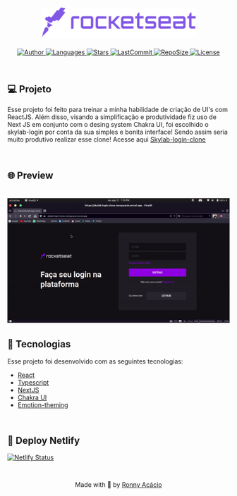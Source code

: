 <h1 align="center">
  <img alt="Rocketseat" title="#delicinha" src="./.github/rocketseat.svg" width="350px" />
</h1>

<p align="center">
  <a href="https://github.com/ronnyacacio">
    <img alt="Author" src="https://img.shields.io/badge/author-ronnyacacio-8257e5?style=flat-square">
  </a>

  <a href="#">
    <img alt="Languages" src="https://img.shields.io/github/languages/count/ronnyacacio/skylab-login-clone?color=8257e5&style=flat-square">
  </a>

  <a href="https://github.com/ronnyacacio/skylab-login-clone/stargazers">
    <img alt="Stars" src="https://img.shields.io/github/stars/ronnyacacio/skylab-login-clone?color=8257e5&style=flat-square">
  </a>

  <a href="https://github.com/ronnyacacio/skylab-login-clone/commits/master">
    <img alt="LastCommit" src="https://img.shields.io/github/last-commit/ronnyacacio/skylab-login-clone?color=8257e5&style=flat-square">
  </a>

  <a href="#">
    <img alt="RepoSize" src="https://img.shields.io/github/repo-size/ronnyacacio/skylab-login-clone?color=8257e5&style=flat-square">
  </a>

  <a href="https://github.com/ronnyacacio/skylab-login-clone/blob/master/LICENSE.md">
    <img alt="License" src="https://img.shields.io/badge/license-MIT-brightgreen?color=8257e5&style=flat-square">
  </a>
</p>

<br />

## 💻 Projeto

Esse projeto foi feito para treinar a minha habilidade de criação de UI's com ReactJS. Além disso, visando a simplificação e produtividade fiz uso de Next JS em conjunto com o desing system Chakra UI, foi escolhido o skylab-login por conta da sua simples e bonita interface! Sendo assim seria muito produtivo realizar esse clone! Acesse aqui [Skylab-login-clone](#)

<br />

## 🌐 Preview

<h1 align="center">
    <img src=".github/skylab-login.gif" />
</h1>

## 🚀 Tecnologias

Esse projeto foi desenvolvido com as seguintes tecnologias:

- [React](https://reactjs.org)
- [Typescript](https://www.typescriptlang.org/)
- [NextJS](https://styled-components.com/)
- [Chakra UI](https://chakra-ui.com)
- [Emotion-theming](https://emotion.sh/docs/theming)

<br />

## 🔨 Deploy Netlify

[![Netlify Status](https://api.netlify.com/api/v1/badges/81588eaa-3fe4-4651-b7c7-ef5874c4b3ed/deploy-status)](https://app.netlify.com/sites/skylab-login-clone/deploys)

<br />

<p align="center">
  Made with 💜 by <a href="https://www.linkedin.com/in/ronnyacacio/"> Ronny Acácio </a>
</p>
